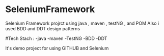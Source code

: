 # SeleniumFramework
Selenium Framework projrct using java , maven , testNG , and POM
Also i used BDD and DDT design patterns

#Tech Stach :
-java
-maven
-TestNG
-BDD
-DDT

It's demo project for using GITHUB and Selenium
